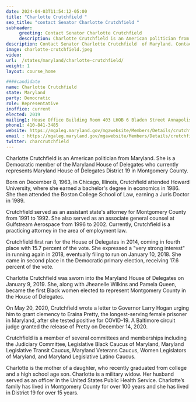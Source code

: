 ```yaml
---
date: 2024-04-03T11:54:12-05:00
title: "Charlotte Crutchfield "
seo_title: "contact Senator Charlotte Crutchfield "
subheader:
     greeting: Contact Senator Charlotte Crutchfield
     description: Charlotte Crutchfield is an American politician from Maryland. She is a Democratic member of the Maryland House of Delegates who currently represents Maryland House of Delegates District 19 in Montgomery County.
description: Contact Senator Charlotte Crutchfield  of Maryland. Contact information for Charlotte Crutchfield  includes email address, phone number, and mailing address.
image: charlotte-crutchfield.jpeg
video:
url:  /states/maryland/charlotte-crutchfield/
weight: 1
layout: course_home

####candidate
name: Charlotte Crutchfield
state: Maryland
party: Democratic
role: Representative
inoffice: current
elected: 2019
mailing1: House Office Building Room 403 LHOB 6 Bladen Street Annapolis, MD 21401
phone1: 410-841-3485
website: https://mgaleg.maryland.gov/mgawebsite/Members/Details/crutchfield01/
email : https://mgaleg.maryland.gov/mgawebsite/Members/Details/crutchfield01/
twitter: charcrutchfield
---
```


Charlotte Crutchfield is an American politician from Maryland. She is a Democratic member of the Maryland House of Delegates who currently represents Maryland House of Delegates District 19 in Montgomery County.

Born on December 8, 1963, in Chicago, Illinois, Crutchfield attended Howard University, where she earned a bachelor's degree in economics in 1986. She then attended the Boston College School of Law, earning a Juris Doctor in 1989.

Crutchfield served as an assistant state's attorney for Montgomery County from 1991 to 1992. She also served as an associate general counsel at Gulfstream Aerospace from 1996 to 2002. Currently, Crutchfield is a practicing attorney in the area of employment law.

Crutchfield first ran for the House of Delegates in 2014, coming in fourth place with 15.7 percent of the vote. She expressed a "very strong interest" in running again in 2018, eventually filing to run on January 10, 2018. She came in second place in the Democratic primary election, receiving 17.6 percent of the vote.

Charlotte Crutchfield was sworn into the Maryland House of Delegates on January 9, 2019. She, along with Jheanelle Wilkins and Pamela Queen, became the first Black women elected to represent Montgomery County in the House of Delegates.

On May 20, 2020, Crutchfield wrote a letter to Governor Larry Hogan urging him to grant clemency to Eraina Pretty, the longest-serving female prisoner in Maryland, after she tested positive for COVID-19. A Baltimore circuit judge granted the release of Pretty on December 14, 2020.

Crutchfield is a member of several committees and memberships including the Judiciary Committee, Legislative Black Caucus of Maryland, Maryland Legislative Transit Caucus, Maryland Veterans Caucus, Women Legislators of Maryland, and Maryland Legislative Latino Caucus.

Charlotte is the mother of a daughter, who recently graduated from college and a high school age son. Charlotte is a military widow. Her husband served as an officer in the United States Public Health Service. Charlotte’s family has lived in Montgomery County for over 100 years and she has lived in District 19 for over 15 years.
